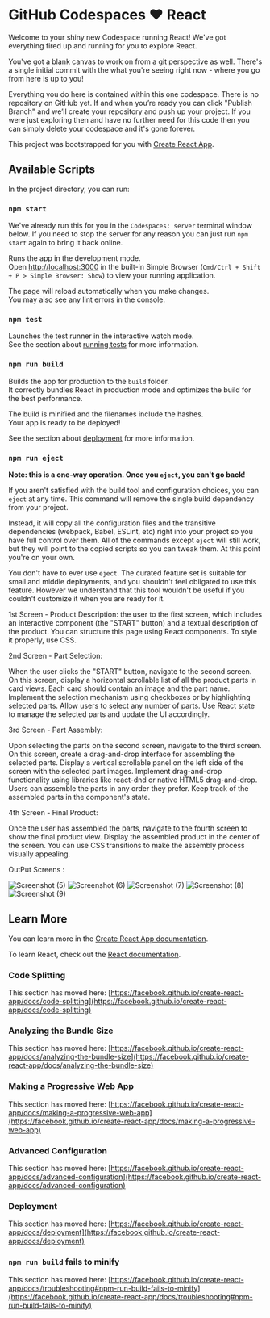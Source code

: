 # GitHub Codespaces ♥️ React

Welcome to your shiny new Codespace running React! We've got everything fired up and running for you to explore React.

You've got a blank canvas to work on from a git perspective as well. There's a single initial commit with the what you're seeing right now - where you go from here is up to you!

Everything you do here is contained within this one codespace. There is no repository on GitHub yet. If and when you’re ready you can click "Publish Branch" and we’ll create your repository and push up your project. If you were just exploring then and have no further need for this code then you can simply delete your codespace and it's gone forever.

This project was bootstrapped for you with [Create React App](https://github.com/facebook/create-react-app).

## Available Scripts

In the project directory, you can run:

### `npm start`

We've already run this for you in the `Codespaces: server` terminal window below. If you need to stop the server for any reason you can just run `npm start` again to bring it back online.

Runs the app in the development mode.\
Open [http://localhost:3000](http://localhost:3000) in the built-in Simple Browser (`Cmd/Ctrl + Shift + P > Simple Browser: Show`) to view your running application.

The page will reload automatically when you make changes.\
You may also see any lint errors in the console.

### `npm test`

Launches the test runner in the interactive watch mode.\
See the section about [running tests](https://facebook.github.io/create-react-app/docs/running-tests) for more information.

### `npm run build`

Builds the app for production to the `build` folder.\
It correctly bundles React in production mode and optimizes the build for the best performance.

The build is minified and the filenames include the hashes.\
Your app is ready to be deployed!

See the section about [deployment](https://facebook.github.io/create-react-app/docs/deployment) for more information.

### `npm run eject`

**Note: this is a one-way operation. Once you `eject`, you can't go back!**

If you aren't satisfied with the build tool and configuration choices, you can `eject` at any time. This command will remove the single build dependency from your project.

Instead, it will copy all the configuration files and the transitive dependencies (webpack, Babel, ESLint, etc) right into your project so you have full control over them. All of the commands except `eject` will still work, but they will point to the copied scripts so you can tweak them. At this point you're on your own.

You don't have to ever use `eject`. The curated feature set is suitable for small and middle deployments, and you shouldn't feel obligated to use this feature. However we understand that this tool wouldn't be useful if you couldn't customize it when you are ready for it.

1st Screen - Product Description:
the user to the first screen, which includes an interactive component (the "START" button) and a textual description of the product.
You can structure this page using React components. To style it properly, use CSS.

2nd Screen - Part Selection:

When the user clicks the "START" button, navigate to the second screen.
On this screen, display a horizontal scrollable list of all the product parts in card views. Each card should contain an image and the part name.
Implement the selection mechanism using checkboxes or by highlighting selected parts. Allow users to select any number of parts.
Use React state to manage the selected parts and update the UI accordingly.

3rd Screen - Part Assembly:

Upon selecting the parts on the second screen, navigate to the third screen.
On this screen, create a drag-and-drop interface for assembling the selected parts.
Display a vertical scrollable panel on the left side of the screen with the selected part images.
Implement drag-and-drop functionality using libraries like react-dnd or native HTML5 drag-and-drop.
Users can assemble the parts in any order they prefer. Keep track of the assembled parts in the component's state.

4th Screen - Final Product:

Once the user has assembled the parts, navigate to the fourth screen to show the final product view.
Display the assembled product in the center of the screen.
You can use CSS transitions to make the assembly process visually appealing.

OutPut Screens :

![Screenshot (5)](https://github.com/Yellasiri/Evobi-Assingment/assets/94467751/93e59d0c-0b76-4594-bf79-30f43718de24)
![Screenshot (6)](https://github.com/Yellasiri/Evobi-Assingment/assets/94467751/8be5bb47-5752-4658-a588-f51288c71d59)
![Screenshot (7)](https://github.com/Yellasiri/Evobi-Assingment/assets/94467751/11032cbe-fbd2-4957-968a-9f826cbc3683)
![Screenshot (8)](https://github.com/Yellasiri/Evobi-Assingment/assets/94467751/f56f32ba-0137-4550-b418-5a90d19786f6)
![Screenshot (9)](https://github.com/Yellasiri/Evobi-Assingment/assets/94467751/0b43ea4c-c823-4c3b-908d-8adde68af035)



## Learn More

You can learn more in the [Create React App documentation](https://facebook.github.io/create-react-app/docs/getting-started).

To learn React, check out the [React documentation](https://reactjs.org/).

### Code Splitting

This section has moved here: [https://facebook.github.io/create-react-app/docs/code-splitting](https://facebook.github.io/create-react-app/docs/code-splitting)

### Analyzing the Bundle Size

This section has moved here: [https://facebook.github.io/create-react-app/docs/analyzing-the-bundle-size](https://facebook.github.io/create-react-app/docs/analyzing-the-bundle-size)

### Making a Progressive Web App

This section has moved here: [https://facebook.github.io/create-react-app/docs/making-a-progressive-web-app](https://facebook.github.io/create-react-app/docs/making-a-progressive-web-app)

### Advanced Configuration

This section has moved here: [https://facebook.github.io/create-react-app/docs/advanced-configuration](https://facebook.github.io/create-react-app/docs/advanced-configuration)

### Deployment

This section has moved here: [https://facebook.github.io/create-react-app/docs/deployment](https://facebook.github.io/create-react-app/docs/deployment)

### `npm run build` fails to minify

This section has moved here: [https://facebook.github.io/create-react-app/docs/troubleshooting#npm-run-build-fails-to-minify](https://facebook.github.io/create-react-app/docs/troubleshooting#npm-run-build-fails-to-minify)
